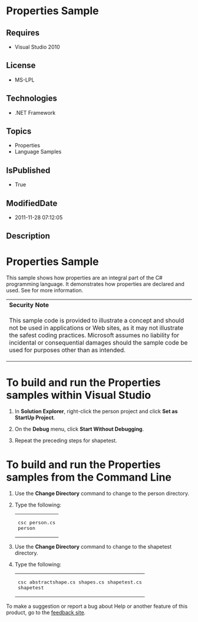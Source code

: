 # Properties Sample
## Requires
* Visual Studio 2010
## License
* MS-LPL
## Technologies
* .NET Framework
## Topics
* Properties
* Language Samples
## IsPublished
* True
## ModifiedDate
* 2011-11-28 07:12:05
## Description

<h1>
<h1>Properties Sample</h1>
<div id="mainSection">
<div id="mainBody">
<div id="allHistory" class="saveHistory"></div>
<p></p>
<p>This sample shows how properties are an integral part of the C# programming language. It demonstrates how properties are declared and used. See for more information.</p>
<div class="alert">
<table width="100%" cellspacing="0" cellpadding="0">
<tbody>
<tr>
<th align="left">Security Note </th>
</tr>
<tr>
<td>
<p>This sample code is provided to illustrate a concept and should not be used in applications or Web sites, as it may not illustrate the safest coding practices. Microsoft assumes no liability for incidental or consequential damages should the sample code
 be used for purposes other than as intended.</p>
</td>
</tr>
</tbody>
</table>
</div>
<h1 class="heading">To build and run the Properties samples within Visual Studio</h1>
<div id="procedureSection1" class="section">
<ol>
<li>
<p>In <b>Solution Explorer</b>, right-click the person project and click <b>Set as StartUp Project</b>.</p>
</li><li>
<p>On the <b>Debug</b> menu, click <b>Start Without Debugging</b>.</p>
</li><li>
<p>Repeat the preceding steps for shapetest.</p>
</li></ol>
</div>
<h1 class="heading">To build and run the Properties samples from the Command Line</h1>
<div id="procedureSection2" class="section">
<ol>
<li>
<p>Use the <b>Change Directory</b> command to change to the person directory.</p>
</li><li>
<p>Type the following: </p>
<div class="code"><span>
<table width="100%" cellspacing="0" cellpadding="0">
<tbody>
<tr>
<td colspan="2">
<pre>csc person.cs
person</pre>
</td>
</tr>
</tbody>
</table>
</span></div>
</li><li>
<p>Use the <b>Change Directory</b> command to change to the shapetest directory.</p>
</li><li>
<p>Type the following: </p>
<div class="code"><span>
<table width="100%" cellspacing="0" cellpadding="0">
<tbody>
<tr>
<td colspan="2">
<pre>csc abstractshape.cs shapes.cs shapetest.cs
shapetest</pre>
</td>
</tr>
</tbody>
</table>
</span></div>
</li></ol>
</div>
</div>
<div id="footer">
<div class="footerLine"></div>
To make a suggestion or report a bug about Help or another feature of this product, go to the
<a href="http://go.microsoft.com/fwlink/?LinkId=9790442">feedback site</a>. </div>
</div>
</h1>
